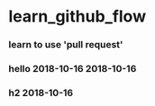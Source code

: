 # learn_github_flow

### learn to use 'pull request'

### hello 2018-10-16 2018-10-16

### h2 2018-10-16
